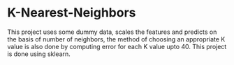 # K-Nearest-Neighbors
This project uses some dummy data, scales the features and predicts on the basis of number of neighbors, the method of choosing an appropriate K value is also done by computing error for each K value upto 40. This project is done using sklearn.
